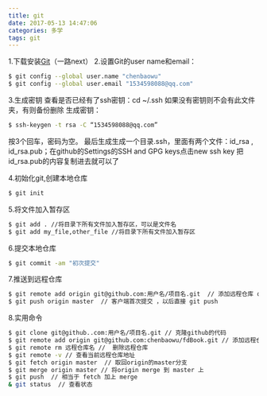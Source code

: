 ```yaml
---
title: git
date: 2017-05-13 14:47:06
categories: 多学
tags: git
---
```


1.下载安装[Git](https://git-scm.com/downloads)（一路next）
2.设置Git的user name和email：
``` bash
$ git config --global user.name "chenbaowu"
$ git config --global user.email "1534598088@qq.com"
```
<!-- more -->

3.生成密钥
查看是否已经有了ssh密钥：cd ~/.ssh
如果没有密钥则不会有此文件夹，有则备份删除
生成密钥：
``` bash
$ ssh-keygen -t rsa -C “1534598088@qq.com”
```
按3个回车，密码为空。
最后生成生成一个目录.ssh，里面有两个文件：id_rsa , id_rsa.pub；在github的Settings的SSH and GPG keys点击new ssh key 把 id_rsa.pub的内容复制进去就可以了

4.初始化git,创建本地仓库
``` bash
$ git init
```
5.将文件加入暂存区
``` bash
$ git add . //将目录下所有文件加入暂存区，可以是文件名
$ git add my_file,other_file //将目录下所有文件加入暂存区
```
6.提交本地仓库
``` bash
$ git commit -am "初次提交"
```
7.推送到远程仓库
``` bash
$ git remote add origin git@github.com:用户名/项目名.git  // 添加远程仓库 origin 
$ git push origin master  // 客户端首次提交 ，以后直接 git push
```
8.实用命令
``` bash
$ git clone git@github..com:用户名/项目名.git // 克隆github的代码
$ git remote add origin git@github.com:chenbaowu/fdBook.git // 添加远程仓库地址
$ git remote rm 远程仓库名 //  删除远程仓库
$ git remote -v // 查看当前远程仓库地址
$ git fetch origin master  // 取回origin的master分支
$ git merge origin master // 将origin merge 到 master 上
$ git push  // 相当于 fetch 加上 merge
& git status  // 查看状态
```

